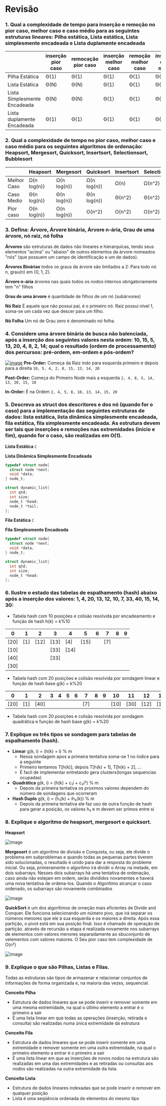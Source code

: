 # Revisão
### 1. Qual a complexidade de tempo para inserção e remoção no pior caso, melhor caso e caso médio para as seguintes estruturas lineares: Pilha estática, Lista estática, Lista simplesmente encadeada e Lista duplamente encadeada
|              | inserção pior caso  | remocação pior caso | inserção melhor caso | remoção melhor caso | inserção caso médio | remoção caso medio | *pesquisa caso médio* | 
|--------------|---------------------|---------------------|----------------------|---------------------|---------------------|--------------------|-----------------------|
|Pilha Estática|   Θ(1)              |   Θ(1)              |   Θ(1)               |   Θ(1)              |   Θ(1)              |   Θ(1)             |   Θ(N)                |
|Lista Estática|   Θ(N)              |   Θ(N)              |   Θ(1)               |   Θ(1)              |   Θ(N)              |   Θ(N)             |   Θ(N)                |
|Lista Simplesmente Encadeada| Θ(N)  |   Θ(N)              |   Θ(1)               |   Θ(1)              |   Θ(N)              |   Θ(N)             |   Θ(N)                |
|Lista duplamente Encadeada| Θ(1)    |   Θ(1)              |   Θ(1)               |   Θ(1)              |   Θ(N)              |   Θ(N)             |   Θ(N)                |

### 2. Qual a complexidade de tempo no pior caso, melhor caso e caso médio para os seguintes algoritmos de ordenação: Heapsort, Mergesort, Quicksort, Insertsort, Selectionsort, Bubblesort
|              | Heapsort  | Mergesort | Quicksort | Insertsort | Selectionsort | Bubblesort |
|--------------|-----------|-----------|-----------|------------|---------------|------------|
|Melhor Caso   |Ω(n log(n))|Ω(n log(n))|Ω(n log(n))|Ω(n)        | Ω(n^2)        | Ω(n)       |
|Caso Medio    |Θ(n log(n))|Θ(n log(n))|Θ(n log(n))|Θ(n^2)      |    Θ(n^2)     | Θ(n^2)     |
|Pior caso     |O(n log(n))|O(n log(n))|O(n^2)     |O(n^2)      |O(n^2)         | O(n^2)     |
### 3. Defina: Árvore, Árvore binária, Árvore n-ária, Grau de uma árvore, nó raiz, nó folha
 **Árvores** são estruturas de dados não lineares e hierarquicas, tendo seus elementos "acima" ou "abaixo" de outros elementos da árvore nomeados "nós" (que possuem um campo de identificação e um de dados). 
 
 **Árvores Binárias** todos os graus da árvore são limitados a 2: Para todo nó n, grau(n) em {0, 1, 2}.
 
 **Árvore n-ária** árvores nas quais todos os nodos internos obrigatoriamente tem "n" filhos
 
 **Grau de uma árvore** é quantidade de filhos de um nó (subárvores)
 
 **Nó Raiz** É aquele que não possui pai, é o primeiro nó. Raiz possui nível 1, soma-se um cada vez que descer para um filho.
 
 **Nó Folha** Um nó de Grau zero é denominado nó folha.
 
 
### 4. Considere uma árvore binária de busca não balenciada, após a inserção dos seguintes valores nesta ordem: 10, 15, 5, 13, 20, 4, 8, 2, 14; qual o resultado (ordem de processamento) dos percursos: pré-ordem, em-ordem e pós-ordem?
[![image](https://user-images.githubusercontent.com/21091242/118016450-c7ae8100-b32b-11eb-9fa0-880b2465fd06.png)](https://visualgo.net/en/bst?slide=1)
**Pre-Order:** Começa da Raiz indo para esquerda primeiro e depois para a direita ``` 10, 5, 4, 2, 8, 15, 13, 14, 20 ```

**Post-Order:** Começa do Primeiro Node mais a esquerda ```2, 4, 8, 5, 14, 13, 20, 15, 10```

**In-Order:** É na Ordem
``` 2, 4, 5, 8, 10, 13, 14, 15, 20 ```

### 5. Descreva as struct dos descritores e dos nó (quando for o caso) para a implementação das seguintes estruturas de dados: lista estática, lista dinâmica simplesmente encadeada, fila estática, fila simplesmente encadeada. As estrutura devem ser tais que inserções e remoções nas extremidades (início e fim), quando for o caso, são realizadas em O(1).

**Lista Estática**
```C```

**Lista Dinâmica Simplesmente Encadeada**
```C
typedef struct node{
  struct node *next;
  void *data;
} node_t;

struct dynamic_list{
  int qtd;
  int size;
  node_t *head;
  node_t *tail;
};
```

**Fila Estática**
```C```

**Fila Simplesmente Encadeada**
```C
typedef struct node{
  struct node *next;
  void *data;
} node_t;

struct dynamic_list{
  int qtd;
  int size;
  node_t *head;
};

```


### 6. Ilustre o estado das tabelas de espalhamento (hash) abaixo após a inserção dos valores: 1, 4, 20, 13, 12, 10, 7, 33, 40, 15, 14, 30:
  * Tabela hash com 10 posições e colisão resolvida por encadeamento e função de hash h(k) = k%10
 
  | 0  | 1  |  2 |  3 |  4 |  5 |  6 |  7 |  8 |  9 |
  |----|----|----|----|----|----|----|----|----|----|
  |[20]| [1]|[12]|[13]|[4] |[15]|    |[7] |    |    |
  |[10]|    |    |[33]|[14]|    |    |    |    |    |
  |[40]|    |    |[33]|    |    |    |    |    |    |
  |[30]|    |    |    |    |    |    |    |    |    |

  * Tabela hash com 20 posições e colisão resolvida por sondagem linear e função de hash base g(k) = k%20

  | 0  | 1  |  2 |  3 |  4 |  5 |  6 |  7 |  8 |  9 | 10 | 11 | 12 | 13 | 14 | 15 | 16 | 17 | 18 | 19 | 20 |
  |----|----|----|----|----|----|----|----|----|----|----|----|----|----|----|----|----|----|----|----|----|
  |[20]|[1] |[40]|    |    |    |    |[7] |    |    |[10]|[30]|[12]|[13]|[33]|[15]|[16]|    |    |    |    |
  * Tabela hash com 20 posições e colisão resolvida por sondagem quadrática e função de hash base g(k) = k%20
### 7. Explique os três tipos se sondagem para tabelas de espalhamento (hash).
 * **Linear** g(k, i) = (h(k) + i) % m
   * Nessa sondagem apos a primeira tentativa soma-se 1 no índice para a seguinte 
   * Primeiro tentamos T[h(k)], depois T[h(k) + 1], T[h(k) + 2], ...
   * É facil de implementar entretando gera clusters(longas sequencias ocupadas)
 * **Quadrática** g(k, i) = (h(k) + c₁i + c₂i²) % m
   * Depois da primeira tentativa os proximos valores dependem do número de sondagens que ocorreram
 * **Hash Duplo** g(k, i) = (h₁(k) + ih₂(k)) % m
   * Depois da primeira tentativa ele faz uso de outra função de hash para gerar a posição, os valores h₂ e m devem ser primos entre sí

### 8. Explique o algoritmo de heapsort, mergesort e quicksort.
 **Heapsort**
 
 
 ![image](https://lamfo-unb.github.io/img/Sorting-algorithms/Sorting_heapsort_anim.gif)
 
 **Mergesort** é um algorítmo de divisão e Conquista, ou seja, ele divide o problema em subproblemas e quando todas as pequenas partes tiverem sido solucionadas, o resultado é unido para dar a resposta do probleme inicial. Ou seja, primeramente o algorítmo irá dividir o Array na metade, em dois subarrays. Nesses dois subarrays há uma tentativa de ordenação, caso ainda não estejam em ordem, serão divididos novamentes e haverá uma nova tentativa de ordena-los. Quando o Algorítimo alcançar o caso ordenado, os subarrays são novamente combinados
 
  ![image](https://i.ibb.co/PW34M2v/merge-sort-gif-9.gif)
 
 **QuickSort** é um dos algorítimos de orneção mais eficientes de Divide and Conquer. Ele funciona selecionando um número pivo, que irá separar os números menores que ele à sua esquerda e os maiores a direita. Após essa partição, o pivot está em sua posição final. Isso é chamado de operação de partição. através de recursão a etapa é realizada novamente nos subarrays de elementos com valores menores separadamente ao sbuconjunto de velementos com valores maiores. O Seu pior caso tem complexidade de O(n²)
 
 ![image](https://upload.wikimedia.org/wikipedia/commons/6/6a/Sorting_quicksort_anim.gif)


### 9. Explique o que são Pilhas, Listas e Filas.
 Todas as estruturas são tipos de armazenar e relacionar conjuntos de informações de forma organizada e, na maioria das vezes, sequencial.
 
 **Conceito Pilha**
 
 * Estrutura de dados lineares que se pode inserir e remover somente em uma mesma extremidade, na qual o último elemento a entrar é o primeiro a sair
 * É uma lista linear em que todas as operações (inserção, retirada e consulta) são realizadas numa única extremidade da estrutura
   
 **Conceito Fila**
 
 * Estrutura de dados lineares que se pode inserir somente em uma extremidade e remover somente em uma outra extremidade, na qual o primeiro elemento a entrar é o primeiro a sair
 * É uma lista linear em que as inserções de novos nodos na estrutura são realizadas em uma das extremidades e as retiradas ou consultas aos nodos são realizadas na outra extremidade da lista.
  
  **Conceito Lista**
  
  * Estrutura de dados lineares indexadas que se pode inserir e remover em qualquer posição
  * Lista é uma seqüência ordenada de elementos do mesmo tipo
